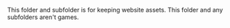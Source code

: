 This folder and subfolder is for keeping website assets. This folder and any subfolders aren't games.
